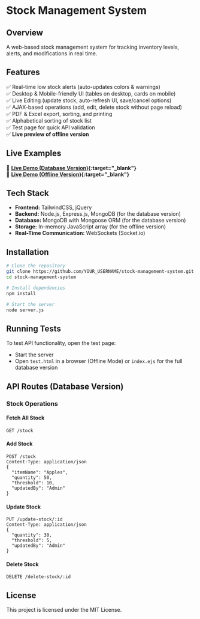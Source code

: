 # Stock Management System

## Overview
A web-based stock management system for tracking inventory levels, alerts, and modifications in real time.

## Features
✅ Real-time low stock alerts (auto-updates colors & warnings)  
✅ Desktop & Mobile-friendly UI (tables on desktop, cards on mobile)  
✅ Live Editing (update stock, auto-refresh UI, save/cancel options)  
✅ AJAX-based operations (add, edit, delete stock without page reload)  
✅ PDF & Excel export, sorting, and printing  
✅ Alphabetical sorting of stock list  
✅ Test page for quick API validation  
✅ **Live preview of offline version**  

## Live Examples
🔗 **[Live Demo (Database Version)](index.ejs){:target="_blank"}**  
🔗 **[Live Demo (Offline Version)](test.html){:target="_blank"}**  

## Tech Stack
- **Frontend:** TailwindCSS, jQuery
- **Backend:** Node.js, Express.js, MongoDB (for the database version)
- **Database:** MongoDB with Mongoose ORM (for the database version)
- **Storage:** In-memory JavaScript array (for the offline version)
- **Real-Time Communication:** WebSockets (Socket.io)

## Installation
```sh
# Clone the repository
git clone https://github.com/YOUR_USERNAME/stock-management-system.git
cd stock-management-system

# Install dependencies
npm install

# Start the server
node server.js
```

## Running Tests
To test API functionality, open the test page:
- Start the server
- Open `test.html` in a browser (Offline Mode) or `index.ejs` for the full database version

## API Routes (Database Version)
### Stock Operations
#### Fetch All Stock
```http
GET /stock
```
#### Add Stock
```http
POST /stock
Content-Type: application/json
{
  "itemName": "Apples",
  "quantity": 50,
  "threshold": 10,
  "updatedBy": "Admin"
}
```
#### Update Stock
```http
PUT /update-stock/:id
Content-Type: application/json
{
  "quantity": 30,
  "threshold": 5,
  "updatedBy": "Admin"
}
```
#### Delete Stock
```http
DELETE /delete-stock/:id
```

## License
This project is licensed under the MIT License.
